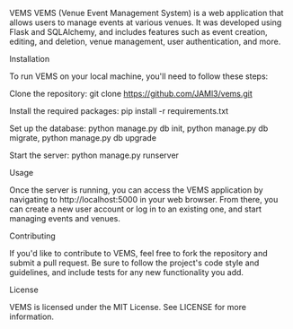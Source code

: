 VEMS
VEMS (Venue Event Management System) is a web application that allows users to manage events at various venues. It was developed using Flask and SQLAlchemy, and includes features such as event creation, editing, and deletion, venue management, user authentication, and more.


Installation

To run VEMS on your local machine, you'll need to follow these steps:


Clone the repository: git clone https://github.com/JAMl3/vems.git

Install the required packages: pip install -r requirements.txt

Set up the database: python manage.py db init, python manage.py db migrate, python manage.py db upgrade

Start the server: python manage.py runserver

Usage

Once the server is running, you can access the VEMS application by navigating to http://localhost:5000 in your web browser. From there, you can create a new user account or log in to an existing one, and start managing events and venues.

Contributing

If you'd like to contribute to VEMS, feel free to fork the repository and submit a pull request. Be sure to follow the project's code style and guidelines, and include tests for any new functionality you add.

License

VEMS is licensed under the MIT License. See LICENSE for more information.
